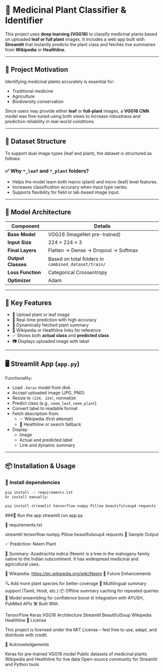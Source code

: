 # 🧠 Medicinal Plant Classifier & Identifier

This project uses **deep learning (VGG16)** to classify medicinal plants based on uploaded **leaf or full plant** images. It includes a web app built with **Streamlit** that instantly predicts the plant class and fetches live summaries from **Wikipedia** or **Healthline**.

---

## 🌿 Project Motivation

Identifying medicinal plants accurately is essential for:
- Traditional medicine
- Agriculture
- Biodiversity conservation

Since users may provide either **leaf** or **full-plant** images, a **VGG16 CNN** model was fine-tuned using both views to increase robustness and prediction reliability in real-world conditions.

---

## 📁 Dataset Structure

To support dual image types (leaf and plant), the dataset is structured as follows:








### ✅ Why `*_leaf` and `*_plant` folders?
- Helps the model learn both macro (plant) and micro (leaf) level features.
- Increases classification accuracy when input type varies.
- Supports flexibility for field or lab-based image input.

---

## 🧠 Model Architecture

| Component | Details |
|----------|---------|
| **Base Model** | VGG16 (ImageNet pre-trained) |
| **Input Size** | 224 × 224 × 3 |
| **Final Layers** | Flatten → Dense → Dropout → Softmax |
| **Output Classes** | Based on total folders in `combined_dataset/train/` |
| **Loss Function** | Categorical Crossentropy |
| **Optimizer** | Adam |

---

## 🚀 Key Features

- 🌱 Upload plant or leaf image
- 🧠 Real-time prediction with high accuracy
- 📄 Dynamically fetched plant summary
- 🔗 Wikipedia or Healthline links for reference
- ✅ Shows both **actual class** and **predicted class**
- 📷 Displays uploaded image with label

---

## 🖥️ Streamlit App (`app.py`)

Functionality:
- Load `.keras` model from disk
- Accept uploaded image (JPG, PNG)
- Resize to `(224, 224)`, normalize
- Predict class (e.g., `neem_leaf`, `neem_plant`)
- Convert label to readable format
- Fetch description from:
  - ✅ Wikipedia (first attempt)
  - 🔁 Healthline or search fallback
- Display:
  - Image
  - Actual and predicted label
  - Link and dynamic summary

---

## 📦 Installation & Usage

### 🔧 Install dependencies
```bash
pip install -r requirements.txt
Or install manually:

pip install streamlit tensorflow numpy Pillow beautifulsoup4 requests
```
###🚀 Run the app
streamlit run app.py

📄 requirements.txt

streamlit
tensorflow
numpy
Pillow
beautifulsoup4
requests
🧪 Sample Output

✅ Prediction: Neem Plant

📄 Summary:
Azadirachta indica (Neem) is a tree in the mahogany family native to the Indian subcontinent. 
It has widespread medicinal and agricultural uses.

🔗 Wikipedia: https://en.wikipedia.org/wiki/Neem
🎯 Future Enhancements

🔍 Add more plant species for better coverage
🧾 Multilingual summary support (Tamil, Hindi, etc.)
📦 Offline summary caching for repeated queries
🧠 Model ensembling for confidence boost
🌐 Integration with AYUSH, PubMed APIs
🛠️ Built With

TensorFlow
Keras
VGG16 Architecture
Streamlit
BeautifulSoup
Wikipedia
Healthline
📜 License

This project is licensed under the MIT License – feel free to use, adapt, and distribute with credit.

🙌 Acknowledgements

Keras for pre-trained VGG16 model
Public datasets of medicinal plants
Wikipedia and Healthline for live data
Open-source community for Streamlit and Python tools
